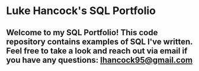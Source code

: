 # Luke Hancock's SQL Portfolio

## Welcome to my SQL Portfolio! This code repository contains examples of SQL I've written. Feel free to take a look and reach out via email if you have any questions: lhancock95@gmail.com
